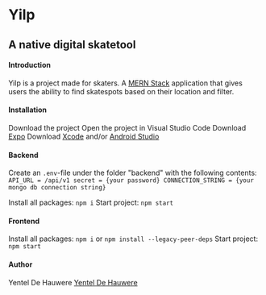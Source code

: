 # Yilp #
## A native digital skatetool ##

#### Introduction ####
Yilp is a project made for skaters. A [MERN Stack](https://www.mongodb.com/mern-stack "MERN Stack") application that gives users the ability to find skatespots based on their location and filter. 

#### Installation ####
Download the project
Open the project in Visual Studio Code 
Download [Expo](https://expo.dev/ "Expo")
Download [Xcode](https://developer.apple.com/xcode/resources/ "Xcode") and/or [Android Studio](https://developer.android.com/studio "Android Studio")

#### Backend ####
Create an `.env`-file under the folder "backend" with the following contents:
`API_URL = /api/v1
secret = {your password}
CONNECTION_STRING = {your mongo db connection string}`

Install all packages: `npm i`
Start project: `npm start`

#### Frontend ####
Install all packages: `npm i` or `npm install --legacy-peer-deps`
Start project: `npm start`

#### Author ####
Yentel De Hauwere [Yentel De Hauwere](https://github.com/YentelDeHauwere "Yentel De Hauwere")